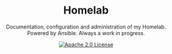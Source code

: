 <h1 align="center">Homelab</h1>

<p align="center">
  Documentation, configuration and administration of my Homelab.<br>
  Powered by Ansible. Always a work in progress.
</p>

<p align="center">
  <a aria-label="Apache 2.0 License" href="https://github.com/timschneiderxyz/homelab/blob/main/LICENSE">
    <img src="https://img.shields.io/badge/license-apache 2.0-7aa2f7?style=for-the-badge&labelColor=1a1b26" alt="Apache 2.0 License">
  </a>
</p>
